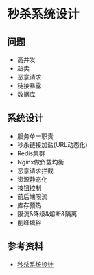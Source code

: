 # 秒杀系统设计

## 问题

- 高并发
- 超卖
- 恶意请求
- 链接暴露
- 数据库

## 系统设计

- 服务单一职责
- 秒杀链接加盐(URL动态化)
- Redis集群
- Nginx做负载均衡
- 恶意请求拦截
- 资源静态化
- 按钮控制
- 前后端限流
- 库存预热
- 限流&降级&熔断&隔离
- 削峰填谷

## 参考资料

- [秒杀系统设计](https://blog.csdn.net/qq_35190492/article/details/103105780)
